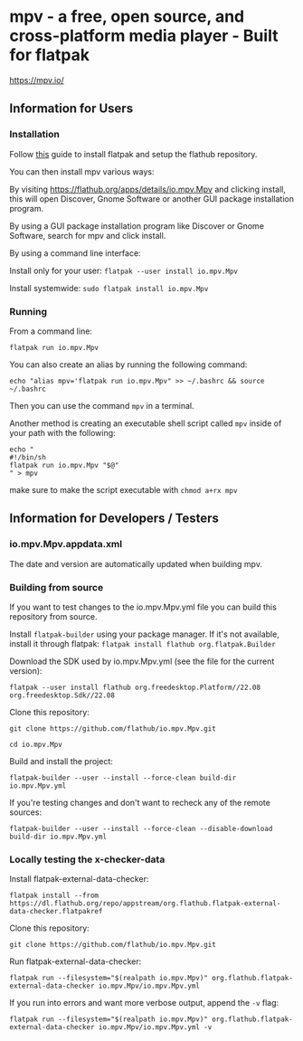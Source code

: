 # mpv - a free, open source, and cross-platform media player - Built for flatpak

https://mpv.io/

## Information for Users

### Installation

Follow [this](https://flatpak.org/setup/) guide to install flatpak and setup the flathub repository.

You can then install mpv various ways:

By visiting https://flathub.org/apps/details/io.mpv.Mpv and clicking install, this will open Discover, Gnome Software or another GUI package installation program.

By using a GUI package installation program like Discover or Gnome Software, search for mpv and click install.

By using a command line interface:

Install only for your user: `flatpak --user install io.mpv.Mpv`

Install systemwide: `sudo flatpak install io.mpv.Mpv`

### Running

From a command line:

`flatpak run io.mpv.Mpv`

You can also create an alias by running the following command:

`echo "alias mpv='flatpak run io.mpv.Mpv" >> ~/.bashrc && source ~/.bashrc`

Then you can use the command `mpv` in a terminal.

Another method is creating an executable shell script called `mpv` inside of your path with the following:
```
echo "
#!/bin/sh
flatpak run io.mpv.Mpv "$@"
" > mpv
```

make sure to make the script executable with `chmod a+rx mpv`

## Information for Developers / Testers

### io.mpv.Mpv.appdata.xml

The date and version are automatically updated when building mpv.

### Building from source

If you want to test changes to the io.mpv.Mpv.yml file you can build this repository from source.

Install `flatpak-builder` using your package manager. If it's not available, install it through flatpak: `flatpak install flathub org.flatpak.Builder`

Download the SDK used by io.mpv.Mpv.yml (see the file for the current version):

`flatpak --user install flathub org.freedesktop.Platform//22.08 org.freedesktop.Sdk//22.08`

Clone this repository:

`git clone https://github.com/flathub/io.mpv.Mpv.git`

`cd io.mpv.Mpv`

Build and install the project:

`flatpak-builder --user --install --force-clean build-dir io.mpv.Mpv.yml`

If you're testing changes and don't want to recheck any of the remote sources:

`flatpak-builder --user --install --force-clean --disable-download build-dir io.mpv.Mpv.yml`

### Locally testing the x-checker-data

Install flatpak-external-data-checker:

`flatpak install --from https://dl.flathub.org/repo/appstream/org.flathub.flatpak-external-data-checker.flatpakref`

Clone this repository:

`git clone https://github.com/flathub/io.mpv.Mpv.git`

Run flatpak-external-data-checker:

`flatpak run --filesystem="$(realpath io.mpv.Mpv)" org.flathub.flatpak-external-data-checker io.mpv.Mpv/io.mpv.Mpv.yml`

If you run into errors and want more verbose output, append the `-v` flag:

`flatpak run --filesystem="$(realpath io.mpv.Mpv)" org.flathub.flatpak-external-data-checker io.mpv.Mpv/io.mpv.Mpv.yml -v`
